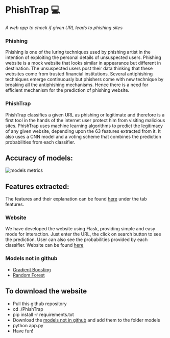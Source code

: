 # PhishTrap 💻
*A web app to check if given URL leads to phishing sites*

### Phishing 
Phishing is one of the luring techniques used by phishing artist in the intention of exploiting the personal details of unsuspected users. Phishing website is a mock website that looks similar in appearance but different in destination. The unsuspected users post their data thinking that these websites come from trusted financial institutions. Several antiphishing techniques emerge continuously but phishers come with new technique by breaking all the antiphishing mechanisms. Hence there is a need for efficient mechanism for the prediction of phishing website.

### PhishTrap
PhishTrap classifies a given URL as phishing or legitimate and therefore is a first tool in the hands of the internet user protect him from visiting
malicious sites.
PhishTrap uses machine learning algorithms to predict the legitimacy of any given website, depending upon the 63 features extracted from it.
It also uses a CNN model and a voting scheme that combines the prediction probabilities from each classifier.
## Accuracy of models:
![models metrics](https://github.com/souliotispanagiotis/PhishTrap/blob/master/final_models_voting.jpg)

## Features extracted: 
The features and their explanation can be found [here](http://83.212.77.114:8080/) under the tab features.

### Website
We have developed the website using Flask, providing simple and easy mode for interaction. Just enter the URL, the click on search button to see the prediction.
User can also see the probabilities provided by each classifier.
Website can be found [here](http://83.212.77.114:8080/)

### Models not in github
- [Gradient Boosting](https://1drv.ms/u/s!AlWc1s-bBYW7gmTFQ20EXM4uBqSX?e=WFcqA9)
- [Random Forest](https://1drv.ms/u/s!AlWc1s-bBYW7gmNCQp6UAR-dMUGF?e=3aSrf5)

## To download the website
- Pull this github repository
- cd ./PhishTrap
- pip install -r requirements.txt
- Download the [models not in github](https://github.com/souliotispanagiotis/PhishTrap/tree/master#models-not-in-github) and add them to the folder models
- python app.py
- Have fun!
